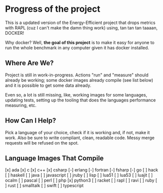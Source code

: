 # Progress of the project

This is a updated version of the Energy-Efficient project that
drops metrics with RAPL (cuz I can't make the damn thing work)
using, tan tan tan taaaan, DOCKER!

Why docker? Well, **the goal of this project** is to make
it easy for anyone to run the whole benchmark in any computer
given it has docker installed.

## Where Are We?

Project is still in work-in-progress. Actions "run" and "measure"
should already be working; some docker images already compile (see
list below) and it is possible to get some data already.

Even so, a lot is still missing, like, working images for some
languages, updating tests, setting up the tooling that does
the languages performance measuring, etc.

## How Can I Help?

Pick a language of your choice, check if it is working and,
if not, make it work. Also be sure to write compliant, clean,
readable code. Messy merge requests will be refused on the
spot.

## Language Images That Compile

[x] ada
[x] c
[x] c++
[x] csharp
[-] erlang
[-] fortran
[-] fsharp
[-] go
[ ] hack
[ ] haskell
[ ] java
[ ] javascript
[ ] jruby
[ ] lisp
[ ] lua51
[ ] lua53
[ ] luajit
[ ] ocalm
[ ] pascal
[ ] perl
[ ] php
[x] python3
[ ] racket
[ ] rapl
[ ] ravi
[ ] ruby
[ ] rust
[ ] smalltalk
[ ] swift
[ ] typescript
